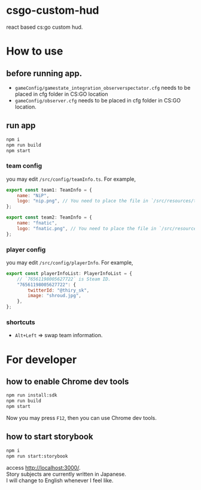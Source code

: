 csgo-custom-hud
=======

react based cs:go custom hud.

# How to use
## before running app.
- `gameConfig/gamestate_integration_observerspectator.cfg` needs to be placed in cfg folder in CS:GO location
- `gameConfig/observer.cfg` needs to be placed in cfg folder in CS:GO location.

## run app
```sh
npm i
npm run build
npm start
```
### team config
you may edit `/src/config/teamInfo.ts`.
For example,
```js
export const team1: TeamInfo = {
    name: "NiP",
    logo: "nip.png", // You need to place the file in `/src/resources/teams`
};

export const team2: TeamInfo = {
    name: "fnatic",
    logo: "fnatic.png", // You need to place the file in `/src/resources/teams`
};
```
### player config
you may edit `/src/config/playerInfo`.
For example,
```js
export const playerInfoList: PlayerInfoList = {
    // `76561198005627722` is Steam ID.
    "76561198005627722": {
        twitterId: "@thiry_sk",
        image: "shroud.jpg",
    },
};
```
### shortcuts
- `Alt+Left` => swap team information.

# For developer
## how to enable Chrome dev tools
```sh
npm run install:sdk
npm run build
npm start
```
Now you may press `F12`, then you can use Chrome dev tools.
## how to start storybook
```sh
npm i
npm run start:storybook
```
access [http://localhost:3000/](http://localhost:3000/).  
Story subjects are currently written in Japanese.  
I will change to English whenever I feel like.  